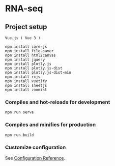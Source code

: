 # RNA-seq

## Project setup

```
Vue.js ( Vue 3 )

npm install core-js
npm install file-saver
npm install html2canvas
npm install jquery
npm install plotly.js
npm install plotly.js-dist
npm install plotly.js-dist-min
npm install rxjs
npm install vuetify
npm install sheetjs
npm install zoomist
```

### Compiles and hot-reloads for development

```
npm run serve
```

### Compiles and minifies for production

```
npm run build
```

### Customize configuration

See [Configuration Reference](https://cli.vuejs.org/config/).
